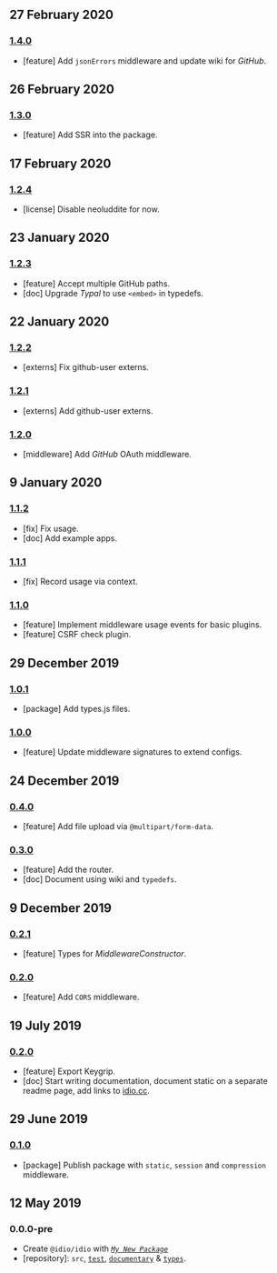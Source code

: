## 27 February 2020

### [1.4.0](https://github.com/idiocc/idio/compare/v1.3.0...v1.4.0)

- [feature] Add `jsonErrors` middleware and update wiki for _GitHub_.

## 26 February 2020

### [1.3.0](https://github.com/idiocc/idio/compare/v1.2.4...v1.3.0)

- [feature] Add SSR into the package.

## 17 February 2020

### [1.2.4](https://github.com/idiocc/idio/compare/v1.2.3...v1.2.4)

- [license] Disable neoluddite for now.

## 23 January 2020

### [1.2.3](https://github.com/idiocc/idio/compare/v1.2.2...v1.2.3)

- [feature] Accept multiple GitHub paths.
- [doc] Upgrade _Typal_ to use `<embed>` in typedefs.

## 22 January 2020

### [1.2.2](https://github.com/idiocc/idio/compare/v1.2.1...v1.2.2)

- [externs] Fix github-user externs.

### [1.2.1](https://github.com/idiocc/idio/compare/v1.2.0...v1.2.1)

- [externs] Add github-user externs.

### [1.2.0](https://github.com/idiocc/idio/compare/v1.1.2...v1.2.0)

- [middleware] Add _GitHub_ OAuth middleware.

## 9 January 2020

### [1.1.2](https://github.com/idiocc/idio/compare/v1.1.1...v1.1.2)

- [fix] Fix usage.
- [doc] Add example apps.

### [1.1.1](https://github.com/idiocc/idio/compare/v1.1.0...v1.1.1)

- [fix] Record usage via context.

### [1.1.0](https://github.com/idiocc/idio/compare/v1.0.1...v1.1.0)

- [feature] Implement middleware usage events for basic plugins.
- [feature] CSRF check plugin.

## 29 December 2019

### [1.0.1](https://github.com/idiocc/idio/compare/v1.0.0...v1.0.1)

- [package] Add types.js files.

### [1.0.0](https://github.com/idiocc/idio/compare/v0.4.0...v1.0.0)

- [feature] Update middleware signatures to extend configs.

## 24 December 2019

### [0.4.0](https://github.com/idiocc/idio/compare/v0.3.0...v0.4.0)

- [feature] Add file upload via `@multipart/form-data`.

### [0.3.0](https://github.com/idiocc/idio/compare/v0.2.1...v0.3.0)

- [feature] Add the router.
- [doc] Document using wiki and `typedefs`.

## 9 December 2019

### [0.2.1](https://github.com/idiocc/idio/compare/v0.2.0...v0.2.1)

- [feature] Types for _MiddlewareConstructor_.

### [0.2.0](https://github.com/idiocc/idio/compare/v0.1.0...v0.2.0)

- [feature] Add `CORS` middleware.

## 19 July 2019

### [0.2.0](https://github.com/idiocc/idio/compare/v0.1.0...v0.2.0)

- [feature] Export Keygrip.
- [doc] Start writing documentation, document static on a separate readme page, add links to [idio.cc](https://idio.cc).

## 29 June 2019

### [0.1.0](https://github.com/idiocc/idio/compare/v0.0.0-pre...v0.1.0)

- [package] Publish package with `static`, `session` and `compression` middleware.

## 12 May 2019

### 0.0.0-pre

- Create `@idio/idio` with _[`My New Package`](https://mnpjs.org)_
- [repository]: `src`, [`test`](https://contexttesting.com), [`documentary`](https://readme.page) & [`types`](https://typedef.page).